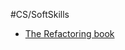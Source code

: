 #CS/SoftSkills 

* [The Refactoring book](https://memberservices.informit.com/my_account/webedition/9780135425664/html/index.html)


